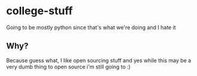 # college-stuff
Going to be mostly python since that's what we're doing and I hate it

## Why?
Because guess what, I like open sourcing stuff and yes while this may be a very dumb thing to open source i'm still going to :)
